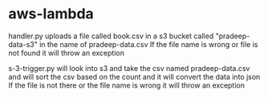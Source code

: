 # aws-lambda

handler.py uploads a file called book.csv in a s3 bucket called "pradeep-data-s3" in the name of pradeep-data.csv 
If the file name is wrong or file is not found it will throw an exception 

s-3-trigger.py will look into s3 and take the csv named pradeep-data.csv and will sort the csv based on the count and it will convert the data into json
If the file is not there or the file name is wrong it will throw an exception




